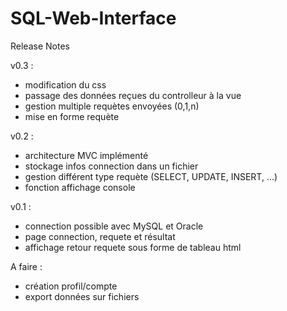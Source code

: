 # SQL-Web-Interface

Release Notes

v0.3 :
- modification du css
- passage des données reçues du controlleur à la vue
- gestion multiple requètes envoyées (0,1,n)
- mise en forme requète

v0.2 :
- architecture MVC implémenté
- stockage infos connection dans un fichier
- gestion différent type requète (SELECT, UPDATE, INSERT, ...)
- fonction affichage console

v0.1 :
- connection possible avec MySQL et Oracle
- page connection, requete et résultat
- affichage retour requete sous forme de tableau html

A faire :
- création profil/compte
- export données sur fichiers
